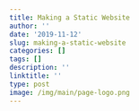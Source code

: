 ```yaml
---
title: Making a Static Website
author: ''
date: '2019-11-12'
slug: making-a-static-website
categories: []
tags: []
description: ''
linktitle: ''
type: post
image: /img/main/page-logo.png
---
```


